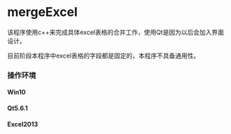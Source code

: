 # mergeExcel
该程序使用c++来完成具体excel表格的合并工作，使用Qt是因为以后会加入界面设计。

目前阶段本程序中excel表格的字段都是固定的，本程序不具备通用性。

### 操作环境
#### Win10
#### Qt5.6.1
#### Excel2013

